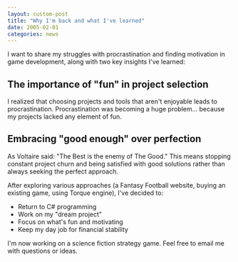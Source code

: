```yaml
---
layout: custom-post
title: "Why I'm back and what I've learned"
date: 2005-02-01
categories: news
---
```


I want to share my struggles with procrastination and finding motivation in game development, along with two key insights I've learned:

## The importance of "fun" in project selection

I realized that choosing projects and tools that aren't enjoyable leads to procrastination. Procrastination was becoming a huge problem... because my projects lacked any element of fun.

## Embracing "good enough" over perfection

As Voltaire said: "The Best is the enemy of The Good." This means stopping constant project churn and being satisfied with good solutions rather than always seeking the perfect approach.

After exploring various approaches (a Fantasy Football website, buying an existing game, using Torque engine), I've decided to:

- Return to C# programming
- Work on my "dream project"
- Focus on what's fun and motivating
- Keep my day job for financial stability

I'm now working on a science fiction strategy game. Feel free to email me with questions or ideas.